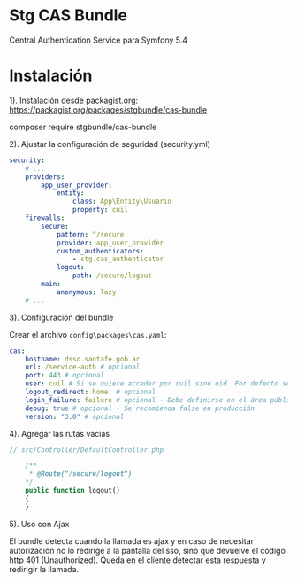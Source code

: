 Stg CAS Bundle 
==============

Central Authentication Service para Symfony 5.4 

Instalación
============

1). Instalación desde packagist.org: https://packagist.org/packages/stgbundle/cas-bundle

composer require stgbundle/cas-bundle

2). Ajustar la configuración de seguridad (security.yml)

```yaml
security:
    # ...
    providers:
        app_user_provider:
            entity:
                class: App\Entity\Usuario
                property: cuil
    firewalls:
        secure:
            pattern: ^/secure
            provider: app_user_provider
            custom_authenticators:
                - stg.cas_authenticator
            logout:
                path: /secure/logout
        main:
            anonymous: lazy
    # ...

```

3). Configuración del bundle

Crear el archivo `config\packages\cas.yaml`:

```yaml
cas:
    hostname: dsso.santafe.gob.ar
    url: /service-auth # opcional
    port: 443 # opcional
    user: cuil # Si se quiere acceder por cuil sino uid. Por defecto se utiliza cuil
    logout_redirect: home  # opcional
    login_failure: failure # opcional - Debe definirse en el área pública
    debug: true # opcional - Se recomienda false en producción
    version: "3.0" # opcional
```

4). Agregar las rutas vacias

```php
// src/Controller/DefaultController.php

    /**
     * @Route("/secure/logout")
    */
    public function logout()
    {
    }
```

5). Uso con Ajax

El bundle detecta cuando la llamada es ajax y en caso de necesitar autorización no lo
redirige a la pantalla del sso, sino que devuelve el código http 401 (Unauthorized).
Queda en el cliente detectar esta respuesta y redirigir la llamada.



